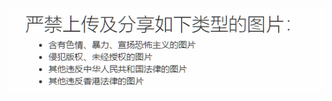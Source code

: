 ![title](https://raw.githubusercontent.com/shenyueyemiao/gitnote-images/master/gitnote/2019/07/01/1561989855698-1561989855789.png)